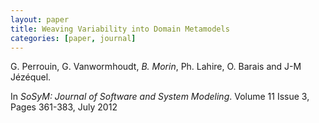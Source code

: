 ```yaml
---
layout: paper
title: Weaving Variability into Domain Metamodels
categories: [paper, journal]
---
```

G. Perrouin, G. Vanwormhoudt, *B. Morin*, Ph. Lahire, O. Barais and J-M Jézéquel.

In _SoSyM: Journal of Software and System Modeling_. Volume 11 Issue 3, Pages 361-383, July 2012  